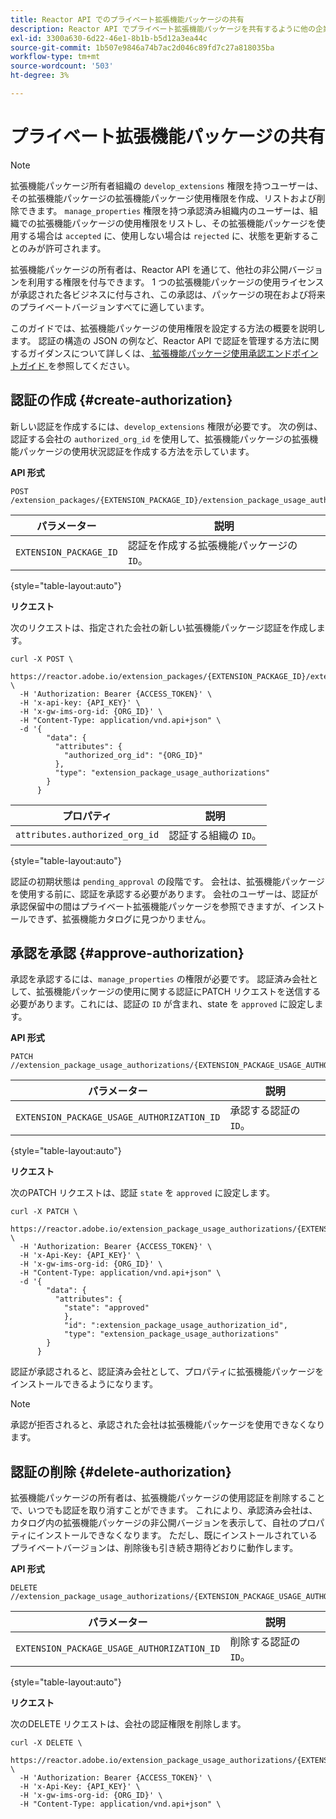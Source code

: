 ```yaml
---
title: Reactor API でのプライベート拡張機能パッケージの共有
description: Reactor API でプライベート拡張機能パッケージを共有するように他の企業を認証する方法を説明します。
exl-id: 3300a630-6d22-46e1-8b1b-b5d12a3ea44c
source-git-commit: 1b507e9846a74b7ac2d046c89fd7c27a818035ba
workflow-type: tm+mt
source-wordcount: '503'
ht-degree: 3%

---
```


# プライベート拡張機能パッケージの共有

>[!NOTE]
>
>拡張機能パッケージ所有者組織の `develop_extensions` 権限を持つユーザーは、その拡張機能パッケージの拡張機能パッケージ使用権限を作成、リストおよび削除できます。 `manage_properties` 権限を持つ承認済み組織内のユーザーは、組織での拡張機能パッケージの使用権限をリストし、その拡張機能パッケージを使用する場合は `accepted` に、使用しない場合は `rejected` に、状態を更新することのみが許可されます。

拡張機能パッケージの所有者は、Reactor API を通じて、他社の非公開バージョンを利用する権限を付与できます。 1 つの拡張機能パッケージの使用ライセンスが承認された各ビジネスに付与され、この承認は、パッケージの現在および将来のプライベートバージョンすべてに適しています。

このガイドでは、拡張機能パッケージの使用権限を設定する方法の概要を説明します。 認証の構造の JSON の例など、Reactor API で認証を管理する方法に関するガイダンスについて詳しくは、[ 拡張機能パッケージ使用承認エンドポイントガイド ](../endpoints/extension-package-usage-authorizations.md) を参照してください。

## 認証の作成 {#create-authorization}

新しい認証を作成するには、`develop_extensions` 権限が必要です。 次の例は、認証する会社の `authorized_org_id` を使用して、拡張機能パッケージの拡張機能パッケージの使用状況認証を作成する方法を示しています。

**API 形式**

```http
POST /extension_packages/{EXTENSION_PACKAGE_ID}/extension_package_usage_authorizations
```

| パラメーター | 説明 |
| --- | --- |
| `EXTENSION_PACKAGE_ID` | 認証を作成する拡張機能パッケージの `ID`。 |

{style="table-layout:auto"}

**リクエスト**

次のリクエストは、指定された会社の新しい拡張機能パッケージ認証を作成します。

```shell
curl -X POST \
  https://reactor.adobe.io/extension_packages/{EXTENSION_PACKAGE_ID}/extension_package_usage_authorizations \
  -H 'Authorization: Bearer {ACCESS_TOKEN}' \
  -H 'x-api-key: {API_KEY}' \
  -H 'x-gw-ims-org-id: {ORG_ID}' \
  -H "Content-Type: application/vnd.api+json" \
  -d '{
        "data": {
          "attributes": {
            "authorized_org_id": "{ORG_ID}"
          },
          "type": "extension_package_usage_authorizations"
        }
      } 
```

| プロパティ | 説明 |
| --- | --- |
| `attributes.authorized_org_id` | 認証する組織の `ID`。 |

{style="table-layout:auto"}

認証の初期状態は `pending_approval` の段階です。 会社は、拡張機能パッケージを使用する前に、認証を承認する必要があります。 会社のユーザーは、認証が承認保留中の間はプライベート拡張機能パッケージを参照できますが、インストールできず、拡張機能カタログに見つかりません。

## 承認を承認 {#approve-authorization}

承認を承認するには、`manage_properties` の権限が必要です。 認証済み会社として、拡張機能パッケージの使用に関する認証にPATCH リクエストを送信する必要があります。これには、認証の `ID` が含まれ、state を `approved` に設定します。

**API 形式**

```http
PATCH //extension_package_usage_authorizations/{EXTENSION_PACKAGE_USAGE_AUTHORIZATION_ID}
```

| パラメーター | 説明 |
| --- | --- |
| `EXTENSION_PACKAGE_USAGE_AUTHORIZATION_ID` | 承認する認証の `ID`。 |

{style="table-layout:auto"}

**リクエスト**

次のPATCH リクエストは、認証 `state` を `approved` に設定します。

```shell
curl -X PATCH \
  https://reactor.adobe.io/extension_package_usage_authorizations/{EXTENSION_PACKAGE_USAGE_AUTHORIZATION_ID} \
  -H 'Authorization: Bearer {ACCESS_TOKEN}' \
  -H 'x-Api-Key: {API_KEY}' \
  -H 'x-gw-ims-org-id: {ORG_ID}' \
  -H "Content-Type: application/vnd.api+json" \
  -d '{
        "data": {
          "attributes": {
            "state": "approved"
            },
            "id": ":extension_package_usage_authorization_id",
            "type": "extension_package_usage_authorizations"
        }
      }
```

認証が承認されると、認証済み会社として、プロパティに拡張機能パッケージをインストールできるようになります。

>[!NOTE]
>
>承認が拒否されると、承認された会社は拡張機能パッケージを使用できなくなります。

## 認証の削除 {#delete-authorization}

拡張機能パッケージの所有者は、拡張機能パッケージの使用認証を削除することで、いつでも認証を取り消すことができます。 これにより、承認済み会社は、カタログ内の拡張機能パッケージの非公開バージョンを表示して、自社のプロパティにインストールできなくなります。 ただし、既にインストールされているプライベートバージョンは、削除後も引き続き期待どおりに動作します。

**API 形式**

```http
DELETE //extension_package_usage_authorizations/{EXTENSION_PACKAGE_USAGE_AUTHORIZATION_ID}
```

| パラメーター | 説明 |
| --- | --- |
| `EXTENSION_PACKAGE_USAGE_AUTHORIZATION_ID` | 削除する認証の `ID`。 |

{style="table-layout:auto"}

**リクエスト**

次のDELETE リクエストは、会社の認証権限を削除します。

```shell
curl -X DELETE \
  https://reactor.adobe.io/extension_package_usage_authorizations/{EXTENSION_PACKAGE_USAGE_AUTHORIZATION_ID} \
  -H 'Authorization: Bearer {ACCESS_TOKEN}' \
  -H 'x-Api-Key: {API_KEY}' \
  -H 'x-gw-ims-org-id: {ORG_ID}' \
  -H "Content-Type: application/vnd.api+json" \
```
